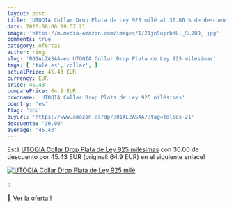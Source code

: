 ```yaml
---
layout: post
title: 'UTOQIA Collar Drop Plata de Ley 925 milé al 30.00 % de descuento'
date: 2020-06-06 19:57:21
image: 'https://m.media-amazon.com/images/I/21jn5ujrbKL._SL200_.jpg'
comments: true
category: ofertas
author: ring
slug: 'B01ALZASAA-es UTOQIA Collar Drop Plata de Ley 925 milésimas'
tags: [ 'tole.es','collar', ]
actualPrice: 45.43 EUR
currency: EUR
price: 45.43
comparePrice: 64.9 EUR
prodname: 'UTOQIA Collar Drop Plata de Ley 925 milésimas'
country: 'es'
flag: '🇪🇸'
buyurl: 'https://www.amazon.es/dp/B01ALZASAA/?tag=tolees-21'
descuento: '30.00'
average: '45.43'
---
```


Está [UTOQIA Collar Drop Plata de Ley 925 milésimas](https://www.amazon.es/dp/B01ALZASAA/?tag=tolees-21) con 30.00 de descuento por 45.43 EUR (original: 64.9 EUR) en el siguiente enlace!

[![UTOQIA Collar Drop Plata de Ley 925 milé](https://m.media-amazon.com/images/I/21jn5ujrbKL._SL200_.jpg)](https://www.amazon.es/dp/B01ALZASAA/?tag=tolees-21)

ℹ️:


[🛒 Ver la oferta!!](https://www.amazon.es/dp/B01ALZASAA/?tag=tolees-21)
